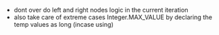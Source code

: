 - dont over do left and right nodes logic in the current iteration
- also take care of extreme cases Integer.MAX_VALUE by declaring the temp values as long​ (incase using)
